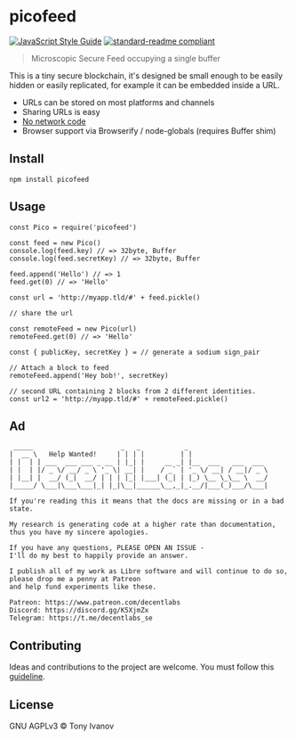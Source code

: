 # picofeed

[![JavaScript Style Guide](https://img.shields.io/badge/code_style-standard-brightgreen.svg)](https://standardjs.com)
[![standard-readme compliant](https://img.shields.io/badge/readme%20style-standard-brightgreen.svg?style=flat-square)](https://github.com/RichardLitt/standard-readme)

> Microscopic Secure Feed occupying a single buffer

This is a tiny secure blockchain, it's designed be small enough to be easily
hidden or easily replicated, for example it can be embedded inside a URL.

- URLs can be stored on most platforms and channels
- Sharing URLs is easy
- [No network code](https://xkcd.com/2259/)
- Browser support via Browserify / node-globals (requires Buffer shim)

## <a name="install"></a> Install

```
npm install picofeed
```

## <a name="usage"></a> Usage

```
const Pico = require('picofeed')

const feed = new Pico()
console.log(feed.key) // => 32byte, Buffer
console.log(feed.secretKey) // => 32byte, Buffer

feed.append('Hello') // => 1
feed.get(0) // => 'Hello'

const url = 'http://myapp.tld/#' + feed.pickle()

// share the url

const remoteFeed = new Pico(url)
remoteFeed.get(0) // => 'Hello'

const { publicKey, secretKey } = // generate a sodium sign_pair

// Attach a block to feed
remoteFeed.append('Hey bob!', secretKey)

// second URL containing 2 blocks from 2 different identities.
const url2 = 'http://myapp.tld/#' + remoteFeed.pickle()

```

## Ad

```ad
 _____                      _   _           _
|  __ \   Help Wanted!     | | | |         | |
| |  | | ___  ___ ___ _ __ | |_| |     __ _| |__  ___   ___  ___
| |  | |/ _ \/ __/ _ \ '_ \| __| |    / _` | '_ \/ __| / __|/ _ \
| |__| |  __/ (_|  __/ | | | |_| |___| (_| | |_) \__ \_\__ \  __/
|_____/ \___|\___\___|_| |_|\__|______\__,_|_.__/|___(_)___/\___|

If you're reading this it means that the docs are missing or in a bad state.

My research is generating code at a higher rate than documentation,
thus you have my sincere apologies.

If you have any questions, PLEASE OPEN AN ISSUE -
I'll do my best to happily provide an answer.

I publish all of my work as Libre software and will continue to do so,
please drop me a penny at Patreon
and help fund experiments like these.

Patreon: https://www.patreon.com/decentlabs
Discord: https://discord.gg/K5XjmZx
Telegram: https://t.me/decentlabs_se
```


## <a name="contribute"></a> Contributing

Ideas and contributions to the project are welcome. You must follow this [guideline](https://github.com/telamon/picofeed/blob/master/CONTRIBUTING.md).

## License

GNU AGPLv3 © Tony Ivanov

